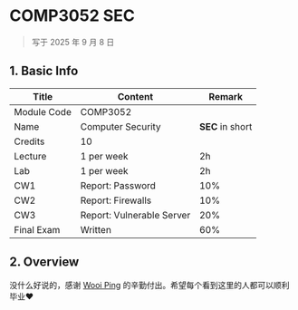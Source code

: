 # COMP3052 SEC

>   写于 2025 年 9 月 8 日 

## 1. Basic Info

| Title       | Content                   | Remark           |
| ----------- | ------------------------- | ---------------- |
| Module Code | COMP3052                  |                  |
| Name        | Computer Security         | **SEC** in short |
| Credits     | 10                        |                  |
| Lecture     | 1 per week                | 2h               |
| Lab         | 1 per week                | 2h               |
| CW1         | Report: Password          | 10%              |
| CW2         | Report: Firewalls         | 10%              |
| CW3         | Report: Vulnerable Server | 20%              |
| Final Exam  | Written                   | 60%              |

## 2. Overview

没什么好说的，感谢 [Wooi Ping](https://research.nottingham.edu.cn/en/persons/wooi-ping-cheah) 的辛勤付出。希望每个看到这里的人都可以顺利毕业❤️
